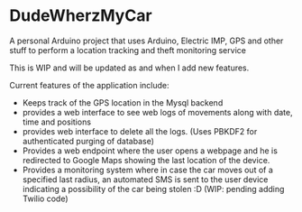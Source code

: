 # DudeWherzMyCar
A personal Arduino project that uses Arduino, Electric IMP, GPS and other stuff to perform a location tracking and theft monitoring service

This is WIP and will be updated as and when I add new features.

Current features of the application include:
- Keeps track of the GPS location in the Mysql backend
- provides a web interface to see web logs of movements along with date, time and positions
- provides web interface to delete all the logs. (Uses PBKDF2 for authenticated purging of database)
- Provides a web endpoint where the user opens a webpage and he is redirected to Google Maps showing the last location of the device.
- Provides a monitoring system where in case the car moves out of a specified last radius, an automated SMS is sent to the user device indicating a possibility of the car being stolen :D (WIP: pending adding Twilio code)
